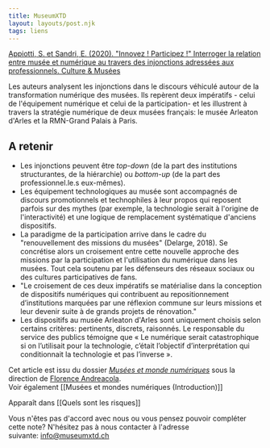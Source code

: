```yaml
---
title: MuseumXTD
layout: layouts/post.njk
tags: liens
---
```

[Appiotti, S. et Sandri, E. (2020). "Innovez ! Participez !" Interroger la relation entre musée et numérique au travers des injonctions adressées aux professionnels. Culture & Musées](https://journals.openedition.org/culturemusees/4383#tocto2n4) 

Les auteurs analysent les injonctions dans le discours véhiculé autour de la transformation numérique des musées. Ils repèrent deux impératifs - celui de l'équipement numérique et celui de la participation- et les illustrent à travers la stratégie numérique de deux musées français: le musée Arleaton d'Arles et la RMN-Grand Palais à Paris.


## A retenir
- Les injonctions peuvent être *top-down* (de la part des institutions structurantes, de la hiérarchie) ou *bottom-up* (de la part des professionnel.le.s eux-mêmes). 
- Les équipement technologiques au musée sont accompagnés de discours promotionnels et technophiles à leur propos qui reposent parfois sur des mythes (par exemple, la technologie serait à l'origine de l'interactivité) et une logique de remplacement systématique d'anciens dispositifs. 
- La paradigme de la participation arrive dans le cadre du "renouvellement des missions du musées" (Delarge, 2018). Se concrétise alors un croisement entre cette nouvelle approche des missions par la participation et l'utilisation du numérique dans les musées. Tout cela soutenu par les défenseurs des réseaux sociaux ou des cultures participatives de fans.
- "Le croisement de ces deux impératifs se matérialise dans la conception de dispositifs numériques qui contribuent au repositionnement d’institutions marquées par une réflexion commune sur leurs missions et leur devenir suite à de grands projets de rénovation."
- Les dispositifs au musée Arleaton d'Arles sont uniquement choisis selon certains critères: pertinents, discrets, raisonnés. Le responsable du service des publics témoigne que « Le numérique serait catastrophique si on l’utilisait pour la technologie, c’était l’objectif d’interprétation qui conditionnait la technologie et pas l’inverse ». 
  
Cet article est issu du dossier [*Musées et monde numériques*](https://journals.openedition.org/culturemusees/4353) sous la direction de [Florence Andreacola](http://andreacola.fr/).   
Voir également [[Musées et mondes numériques (Introduction)]]  

Apparaît dans [[Quels sont les risques]]

Vous n'êtes pas d'accord avec nous ou vous pensez pouvoir compléter cette note? N'hésitez pas à nous contacter à l'adresse suivante: [info@museumxtd.ch](mailto:info@museumxtd.ch)

